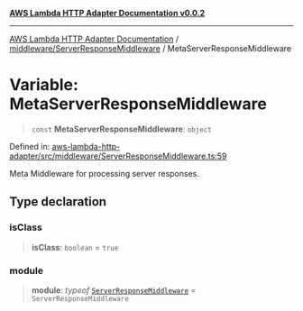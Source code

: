 [**AWS Lambda HTTP Adapter Documentation v0.0.2**](../../../README.md)

***

[AWS Lambda HTTP Adapter Documentation](../../../modules.md) / [middleware/ServerResponseMiddleware](../README.md) / MetaServerResponseMiddleware

# Variable: MetaServerResponseMiddleware

> `const` **MetaServerResponseMiddleware**: `object`

Defined in: [aws-lambda-http-adapter/src/middleware/ServerResponseMiddleware.ts:59](https://github.com/stonemjs/aws-lambda-http-adapter/blob/2fb8e4d048853c60484edbc94c3249aefb421def/src/middleware/ServerResponseMiddleware.ts#L59)

Meta Middleware for processing server responses.

## Type declaration

### isClass

> **isClass**: `boolean` = `true`

### module

> **module**: *typeof* [`ServerResponseMiddleware`](../classes/ServerResponseMiddleware.md) = `ServerResponseMiddleware`
